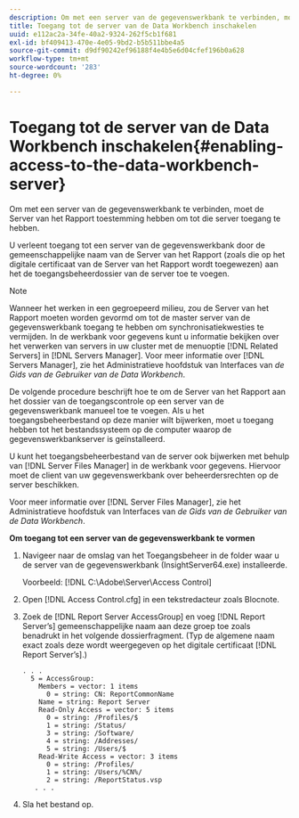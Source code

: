 ```yaml
---
description: Om met een server van de gegevenswerkbank te verbinden, moet de Server van het Rapport toestemming hebben om tot die server toegang te hebben.
title: Toegang tot de server van de Data Workbench inschakelen
uuid: e112ac2a-34fe-40a2-9324-262f5cb1f681
exl-id: bf409413-470e-4e05-9bd2-b5b511bbe4a5
source-git-commit: d9df90242ef96188f4e4b5e6d04cfef196b0a628
workflow-type: tm+mt
source-wordcount: '283'
ht-degree: 0%

---
```


# Toegang tot de server van de Data Workbench inschakelen{#enabling-access-to-the-data-workbench-server}

Om met een server van de gegevenswerkbank te verbinden, moet de Server van het Rapport toestemming hebben om tot die server toegang te hebben.

U verleent toegang tot een server van de gegevenswerkbank door de gemeenschappelijke naam van de Server van het Rapport (zoals die op het digitale certificaat van de Server van het Rapport wordt toegewezen) aan het de toegangsbeheerdossier van de server toe te voegen.

>[!NOTE]
>
>Wanneer het werken in een gegroepeerd milieu, zou de Server van het Rapport moeten worden gevormd om tot de master server van de gegevenswerkbank toegang te hebben om synchronisatiekwesties te vermijden. In de werkbank voor gegevens kunt u informatie bekijken over het verwerken van servers in uw cluster met de menuoptie [!DNL Related Servers] in [!DNL Servers Manager]. Voor meer informatie over [!DNL Servers Manager], zie het Administratieve hoofdstuk van Interfaces van *de Gids van de Gebruiker van de Data Workbench*.

De volgende procedure beschrijft hoe te om de Server van het Rapport aan het dossier van de toegangscontrole op een server van de gegevenswerkbank manueel toe te voegen. Als u het toegangsbeheerbestand op deze manier wilt bijwerken, moet u toegang hebben tot het bestandssysteem op de computer waarop de gegevenswerkbankserver is geïnstalleerd.

U kunt het toegangsbeheerbestand van de server ook bijwerken met behulp van [!DNL Server Files Manager] in de werkbank voor gegevens. Hiervoor moet de client van uw gegevenswerkbank over beheerdersrechten op de server beschikken.

Voor meer informatie over [!DNL Server Files Manager], zie het Administratieve hoofdstuk van Interfaces van *de Gids van de Gebruiker van de Data Workbench*.

**Om toegang tot een server van de gegevenswerkbank te vormen**

1. Navigeer naar de omslag van het Toegangsbeheer in de folder waar u de server van de gegevenswerkbank (InsightServer64.exe) installeerde.

   Voorbeeld: [!DNL C:\Adobe\Server\Access Control]

1. Open [!DNL Access Control.cfg] in een tekstredacteur zoals Blocnote.
1. Zoek de [!DNL Report Server AccessGroup] en voeg [!DNL Report Server’s] gemeenschappelijke naam aan deze groep toe zoals benadrukt in het volgende dossierfragment. (Typ de algemene naam exact zoals deze wordt weergegeven op het digitale certificaat [!DNL Report Server’s].)

   ```
   . . .
     5 = AccessGroup: 
       Members = vector: 1 items
         0 = string: CN: ReportCommonName
       Name = string: Report Server
       Read-Only Access = vector: 5 items
         0 = string: /Profiles/$
         1 = string: /Status/
         3 = string: /Software/
         4 = string: /Addresses/
         5 = string: /Users/$
       Read-Write Access = vector: 3 items
         0 = string: /Profiles/
         1 = string: /Users/%CN%/
         2 = string: /ReportStatus.vsp
      . . .
   ```

1. Sla het bestand op.
